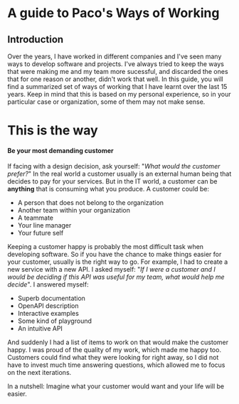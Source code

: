 # A guide to Paco's Ways of Working

## Introduction

Over the years, I have worked in different companies and I've seen many ways to develop software and projects. I've always tried to keep the ways that were making me and my team more sucessful, and discarded the ones that for one reason or another, didn't work that well. 
In this guide, you will find a summarized set of ways of working that I have learnt over the last 15 years. Keep in mind that this is based on my personal experience, so in your particular case or organization, some of them may not make sense.

# This is the way

#### Be your most demanding customer

If facing with a design decision, ask yourself: "_What would the customer prefer?_"
In the real world a customer usually is an external human being that decides to pay for your services. But in the IT world, a customer can be **anything** that is consuming what you produce. A customer could be:
- A person that does not belong to the organization
- Another team within your organization
- A teammate
- Your line manager
- Your future self

Keeping a customer happy is probably the most difficult task when developing software. So if you have the chance to make things easier for your customer, usually is the right way to go. For example, I had to create a new service with a new API. I asked myself: "_If I were a customer and I would be deciding if this API was useful for my team, what would help me decide_". I answered myself:
- Superb documentation
- OpenAPI description
- Interactive examples
- Some kind of playground
- An intuitive API

And suddenly I had a list of items to work on that would make the customer happy. I was proud of the quality of my work, which made me happy too. Customers could find what they were looking for right away, so I did not have to invest much time answering questions, which allowed me to focus on the next iterations.

In a nutshell: Imagine what your customer would want and your life will be easier.
